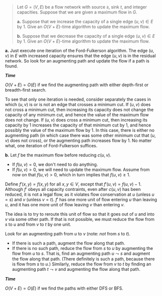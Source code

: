 > Let $G = (V, E)$ be a flow network with source $s$, sink $t$, and integer capacities. Suppose that we are given a maximum flow in $G$.
>
> **a.** Suppose that we increase the capacity of a single edge $(u, v) \in E$ by $1$. Give an $O(V + E)$-time algorithm to update the maximum flow.
>
> **b.** Suppose that we decrease the capacity of a single edge $(u, v) \in E$ by $1$. Give an $O(V + E)$-time algorithm to update the maximum flow.

**a.** Just execute one iteration of the Ford-Fulkerson algorithm. The edge $(u, v)$ in $E$ with increased capacity ensures that the edge $(u, v)$ is in the residual network. So look for an augmenting path and update the flow if a path is found.

***Time***

$O(V + E) = O(E)$ if we find the augmenting path with either depth-first or breadth-first search.

To see that only one iteration is needed, consider separately the cases in which $(u, v)$ is or is not an edge that crosses a minimum cut. If $(u, v)$ does not cross a minimum cut, then increasing its capacity does not change the capacity of any minimum cut, and hence the value of the maximum flow does not change. If $(u, v)$ does cross a minimum cut, then increasing its capacity by $1$ increases the capacity of that minimum cut by $1$, and hence possibly the value of the maximum flow by $1$. In this case, there is either no augmenting path (in which case there was some other minimum cut that $(u, v)$ does not cross), or the augmenting path increases flow by $1$. No matter what, one iteration of Ford-Fulkerson suffices.

**b.** Let $f$ be the maximum flow before reducing $c(u, v)$.

- If $f(u, v) = 0$, we don't need to do anything.
- If $f(u, v) > 0$, we will need to update the maximum flow. Assume from now on that $f(u, v) > 0$, which in turn implies that $f(u, v) \ge 1$.

Define $f'(x, y) = f(x, y)$ for all $x, y \in V$, except that $f'(u, v) = f(u, v) - 1$. Although $f'$ obeys all capacity contraints, even after $c(u, v)$ has been reduced, it is not a legal flow, as it violates flow conservation at $u$ (unless $u = s$) and $v$ (unless $v = t$). $f'$ has one more unit of flow entering $u$ than leaving $u$, and it has one more unit of flow leaving $v$ than entering $v$.

The idea is to try to reroute this unit of flow so that it goes out of $u$ and into $v$ via some other path. If that is not possible, we must reduce the flow from $s$ to $u$ and from $v$ to $t$ by one unit.

Look for an augmenting path from $u$ to $v$ (note: _not_ from $s$ to $t$).

- If there is such a path, augment the flow along that path.
- If there is no such path, reduce the flow from $s$ to $u$ by augmenting the flow from $u$ to $s$. That is, find an augmenting path $u \leadsto s$ and augment the flow along that path. (There definitely is such a path, because there is flow from $s$ to $u$.) Similarly, reduce the flow from $v$ to $t$ by finding an augmenting path $t \leadsto v$ and augmenting the flow along that path.

***Time***

$O(V + E) = O(E)$ if we find the paths with either $\text{DFS}$ or $\text{BFS}$.
